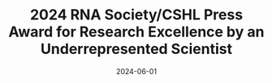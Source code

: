 ---
title: "2024 RNA Society/CSHL Press Award for Research Excellence by an Underrepresented Scientist"

event: RNA Society Meeting
event_url: https://nanoporetech.com/ncm23

location: Edinburgh, UK
address:
  city: Edinburgh
  region: Edinburgh
  country: UK

# Talk start and end times.
#   End time can optionally be hidden by prefixing the line with `#`.
date: '2024-06-01'
#date_end: '2023-11-07T15:00:00Z'
all_day: true

# Schedule page publish date (NOT talk date).
publishDate: '2024-06-01T00:00:00Z'

featured: false

image:
  caption: 'Image credit: Dr. Daniel Kim'
  focal_point: Right

#links:
#  - icon: twitter
#    icon_pack: fab
#    name: Follow
#    url: https://twitter.com/georgecushen
#url_code: 'https://github.com'
#url_pdf: ''
#url_slides: 'https://slideshare.net'
#url_video: 'https://youtube.com'

# Markdown Slides (optional).
#   Associate this talk with Markdown slides.
#   Simply enter your slide deck's filename without extension.
#   E.g. `slides = "example-slides"` references `content/slides/example-slides.md`.
#   Otherwise, set `slides = ""`.
slides: ""

# Projects (optional).
#   Associate this post with one or more of your projects.
#   Simply enter your project's folder or file name without extension.
#   E.g. `projects = ["internal-project"]` references `content/project/deep-learning/index.md`.
#   Otherwise, set `projects = []`.
#projects:
#  - example
---